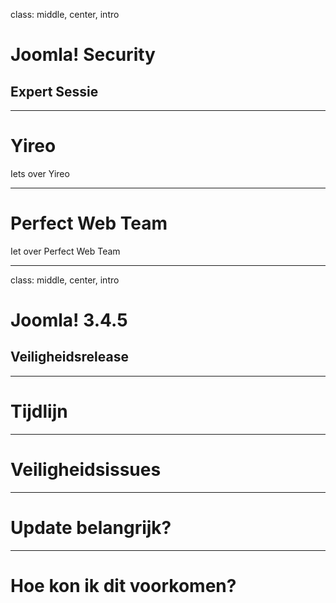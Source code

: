 class: middle, center, intro
# Joomla! Security
## Expert Sessie

---
# Yireo
Iets over Yireo

---
# Perfect Web Team
Iet over Perfect Web Team

---
class: middle, center, intro
# Joomla! 3.4.5
## Veiligheidsrelease

---
# Tijdlijn 

---
# Veiligheidsissues 

---
# Update belangrijk?
 
---
# Hoe kon ik dit voorkomen?